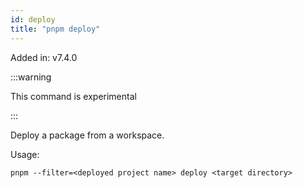 ```yaml
---
id: deploy
title: "pnpm deploy"
---
```


Added in: v7.4.0

:::warning

This command is experimental

:::

Deploy a package from a workspace.

Usage:

```
pnpm --filter=<deployed project name> deploy <target directory>
```
